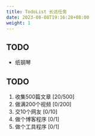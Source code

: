 ```yaml
---
title: TodoList 长远任务 
date: 2023-08-08T19:16:28+08:00
weight: 1
---
```


## TODO 

- 纸钢琴

## TODO

1. 收集500篇文章  [20/500]
2. 做满200个视频 [0/200]
3. 交10个网友 [0/10]
4. 做个博客程序 [0/1]
5. 做个工具程序 [0/1]

